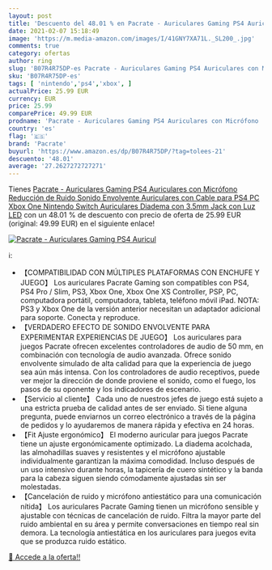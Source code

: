 ```yaml
---
layout: post
title: 'Descuento del 48.01 % en Pacrate - Auriculares Gaming PS4 Auricul'
date: 2021-02-07 15:18:49
image: 'https://m.media-amazon.com/images/I/41GNY7XA71L._SL200_.jpg'
comments: true
category: ofertas
author: ring
slug: 'B07R4R75DP-es Pacrate - Auriculares Gaming PS4 Auriculares con Micrófono...'
sku: 'B07R4R75DP-es'
tags: [ 'nintendo','ps4','xbox', ]
actualPrice: 25.99 EUR
currency: EUR
price: 25.99
comparePrice: 49.99 EUR
prodname: 'Pacrate - Auriculares Gaming PS4 Auriculares con Micrófono  Reducción de Ruido  Sonido Envolvente  Auriculares con Cable para PS4 PC Xbox One Nintendo Switch  Auriculares Diadema con 3.5mm Jack con Luz LED'
country: 'es'
flag: '🇪🇸'
brand: 'Pacrate'
buyurl: 'https://www.amazon.es/dp/B07R4R75DP/?tag=tolees-21'
descuento: '48.01'
average: '27.2627272727271'
---
```


Tienes [Pacrate - Auriculares Gaming PS4 Auriculares con Micrófono  Reducción de Ruido  Sonido Envolvente  Auriculares con Cable para PS4 PC Xbox One Nintendo Switch  Auriculares Diadema con 3.5mm Jack con Luz LED](https://www.amazon.es/dp/B07R4R75DP/?tag=tolees-21) con un 48.01 % de descuento con precio de oferta de 25.99 EUR (original: 49.99 EUR) en el siguiente enlace!

[![Pacrate - Auriculares Gaming PS4 Auricul](https://m.media-amazon.com/images/I/41GNY7XA71L._SL200_.jpg)](https://www.amazon.es/dp/B07R4R75DP/?tag=tolees-21)

ℹ️:

- 【COMPATIBILIDAD CON MÚLTIPLES PLATAFORMAS CON ENCHUFE Y JUEGO】 Los auriculares Pacrate Gaming son compatibles con PS4, PS4 Pro / Slim, PS3, Xbox One, Xbox One XS Controller, PSP, PC, computadora portátil, computadora, tableta, teléfono móvil iPad. NOTA: PS3 y Xbox One de la versión anterior necesitan un adaptador adicional para soporte. Conecta y reproduce.
- 【VERDADERO EFECTO DE SONIDO ENVOLVENTE PARA EXPERIMENTAR EXPERIENCIAS DE JUEGO】 Los auriculares para juegos Pacrate ofrecen excelentes controladores de audio de 50 mm, en combinación con tecnología de audio avanzada. Ofrece sonido envolvente simulado de alta calidad para que la experiencia de juego sea aún más intensa. Con los controladores de audio receptivos, puede ver mejor la dirección de donde proviene el sonido, como el fuego, los pasos de su oponente y los indicadores de escenario.
- 【Servicio al cliente】 Cada uno de nuestros jefes de juego está sujeto a una estricta prueba de calidad antes de ser enviado. Si tiene alguna pregunta, puede enviarnos un correo electrónico a través de la página de pedidos y lo ayudaremos de manera rápida y efectiva en 24 horas.
- 【Fit Ajuste ergonómico】 El moderno auricular para juegos Pacrate tiene un ajuste ergonómicamente optimizado. La diadema acolchada, las almohadillas suaves y resistentes y el micrófono ajustable individualmente garantizan la máxima comodidad. Incluso después de un uso intensivo durante horas, la tapicería de cuero sintético y la banda para la cabeza siguen siendo cómodamente ajustadas sin ser molestadas.
- 【Cancelación de ruido y micrófono antiestático para una comunicación nítida】 Los auriculares Pacrate Gaming tienen un micrófono sensible y ajustable con técnicas de cancelación de ruido. Filtra la mayor parte del ruido ambiental en su área y permite conversaciones en tiempo real sin demora. La tecnología antiestática en los auriculares para juegos evita que se produzca ruido estático.

[🛒 Accede a la oferta!!](https://www.amazon.es/dp/B07R4R75DP/?tag=tolees-21)
